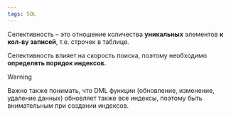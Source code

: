 ```yaml
---
tags: SQL
---
```

Селективность – это отношение количества **уникальных** элементов **к кол-ву записей**, т.е. строчек в таблице.

Селективность влияет на скорость поиска, поэтому необходимо **определять порядок индексов.**


>[!warning]
>Важно также понимать, что DML функции (обновление, изменение, удаление данных) обновляет также все индексы, поэтому быть внимательным при создании индексов.
